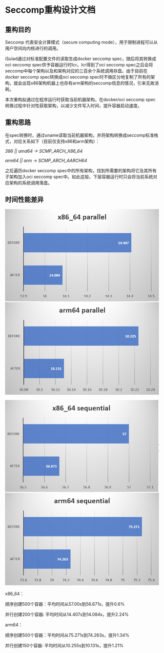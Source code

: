 # Seccomp重构设计文档

## 重构目的

Seccomp 代表安全计算模式（secure computing mode），用于限制进程可以从用户空间向内核进行的调用。

iSulad通过对标准配置文件的读取生成docker seccomp spec，随后将其转换成oci seccomp spec供予容器运行时lcr。lcr得到了oci seccomp spec之后会将seccomp中每个架构以及和架构对应的三百余个系统调用存盘。由于目前在docker seccomp spec转换成oci seccomp spec时不做区分地复制了所有的架构，就会出现x86架构机器上也存有arm架构的seccomp信息的情况，引来无故消耗。

本次重构拟通过在程序运行时获取当前机器架构，在docker/oci seccomp spec转换过程中针对性获取架构，以减少文件写入时间，提升容器启动速度。

## 重构思路

在spec转换时，通过uname读取当前机器架构，并将架构转换成seccomp标准格式，对应关系如下（目前仅支持x86和arm架构）：

*386 || amd64 → SCMP_ARCH_X86_64* 

*arm64 || arm → SCMP_ARCH_AARCH64*

之后遍历docker seccomp spec中的所有架构，找到所需要的架构将它及其所有子架构加入oci seccomp spec中。如此这般，下层容器运行时只会将当前系统对应架构的系统调用落盘。

## 时间性能差异

![x86_64 parallel](../../images/x86_64parallel.png) ![arm64 parallel](../../images/arm64parallel.png)

![x86_64 sequential](../../images/x86_64sequential.png) ![arm64 sequential](../../images/arm64sequential.png)

x86_64：

顺序创建500个容器：平均时间从57.00s到56.671s，提升0.6%

并行创建200个容器: 平均时间从14.407s到14.084s，提升2.24%

arm64：

顺序创建500个容器：平均时间从75.271s到74.263s，提升1.34%

并行创建150个容器: 平均时间从10.255s到10.131s，提升1.21%